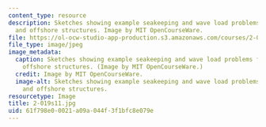 ```yaml
---
content_type: resource
description: Sketches showing example seakeeping and wave load problems for ships
  and offshore structures. Image by MIT OpenCourseWare.
file: https://ol-ocw-studio-app-production.s3.amazonaws.com/courses/2-019-design-of-ocean-systems-spring-2011/61f798e00021a09a044f3f1bfc8e079e_2-019s11.jpg
file_type: image/jpeg
image_metadata:
  caption: Sketches showing example seakeeping and wave load problems for ships and
    offshore structures. (Image by MIT OpenCourseWare.)
  credit: Image by MIT OpenCourseWare.
  image-alt: Sketches showing example seakeeping and wave load problems for ships
    and offshore structures.
resourcetype: Image
title: 2-019s11.jpg
uid: 61f798e0-0021-a09a-044f-3f1bfc8e079e
---
```

